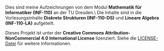 Dies sind meine Aufzeichnungen von dem Modul **Mathematik für Informatiker (INF-110)** an der TU Dresden.\\
Die Inhalte sind in die Vorlesungsinhalte **Diskrete Strukturen (INF-110-DS)** und **Lineare Algebra (INF-110-LA)** aufgeteilt.

Dieses Projekt ist unter der **Creative Commons Attribution-NonCommercial 4.0 International License** lizenziert. Siehe die [LICENSE-Datei](./LICENSE) für weitere Informationen.
